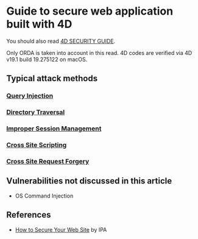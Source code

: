 # Guide to secure web application built with 4D

You should also read [4D SECURITY GUIDE](https://blog.4d.com/4d-security-guide/).

Only ORDA is taken into account in this read.
4D codes are verified via 4D v19.1 build 19.275122 on macOS.

## Typical attack methods

### [Query Injection](Query-Injection.html)
### [Directory Traversal](Directory-Traversal.html)
### [Improper Session Management](Improper-Session-Management.html)
### [Cross Site Scripting](Cross-Site-Scripting.html)
### [Cross Site Request Forgery](Cross-Site-Request-Forgery.html)

## Vulnerabilities not discussed in this article

- OS Command Injection

## References

- [How to Secure Your Web Site](https://www.ipa.go.jp/security/vuln/websecurity.html) by IPA
